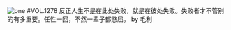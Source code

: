 ![one](http://image.wufazhuce.com/FqTxADzZN0Oz7TNGgW1Y57sqmABA)
#VOL.1278
反正人生不是在此处失败，就是在彼处失败。失败者才不管别的有多重要。任性一回，不然一辈子都憋屈。 by 毛利
